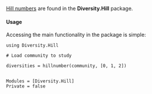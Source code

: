 [Hill numbers](http://www.jstor.org/stable/1934352) are found in the
**Diversity.Hill** package.

#### Usage

Accessing the main functionality in the package is simple:

```julia_skip
using Diversity.Hill

# Load community to study

diversities = hillnumber(community, [0, 1, 2])
```

```@contents
```

```@autodocs
Modules = [Diversity.Hill]
Private = false
```

```@index
```
